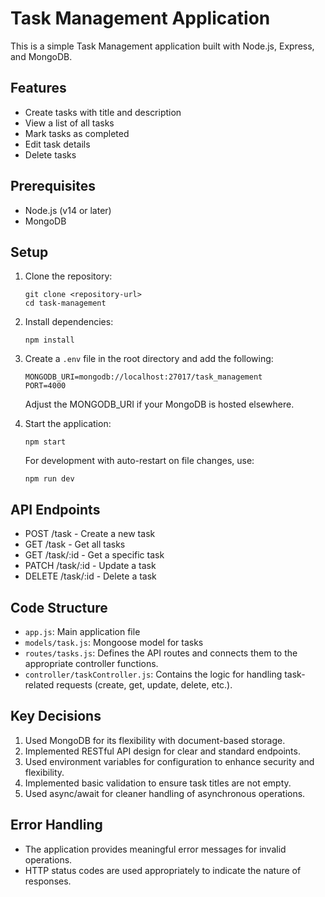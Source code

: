# Task Management Application

This is a simple Task Management application built with Node.js, Express, and MongoDB.

## Features

- Create tasks with title and description
- View a list of all tasks
- Mark tasks as completed
- Edit task details
- Delete tasks

## Prerequisites

- Node.js (v14 or later)
- MongoDB

## Setup

1. Clone the repository:
   ```
   git clone <repository-url>
   cd task-management
   ```

2. Install dependencies:
   ```
   npm install
   ```

3. Create a `.env` file in the root directory and add the following:
   ```
   MONGODB_URI=mongodb://localhost:27017/task_management
   PORT=4000
   ```
   Adjust the MONGODB_URI if your MongoDB is hosted elsewhere.

4. Start the application:
   ```
   npm start
   ```
   For development with auto-restart on file changes, use:
   ```
   npm run dev
   ```

## API Endpoints

- POST /task - Create a new task
- GET /task - Get all tasks
- GET /task/:id - Get a specific task
- PATCH /task/:id - Update a task
- DELETE /task/:id - Delete a task

## Code Structure

- `app.js`: Main application file
- `models/task.js`: Mongoose model for tasks
- `routes/tasks.js`: Defines the API routes and connects them to the appropriate controller functions.
- `controller/taskController.js`: Contains the logic for handling task-related requests (create, get, update, delete, etc.).

## Key Decisions

1. Used MongoDB for its flexibility with document-based storage.
2. Implemented RESTful API design for clear and standard endpoints.
3. Used environment variables for configuration to enhance security and flexibility.
4. Implemented basic validation to ensure task titles are not empty.
5. Used async/await for cleaner handling of asynchronous operations.

## Error Handling

- The application provides meaningful error messages for invalid operations.
- HTTP status codes are used appropriately to indicate the nature of responses.
